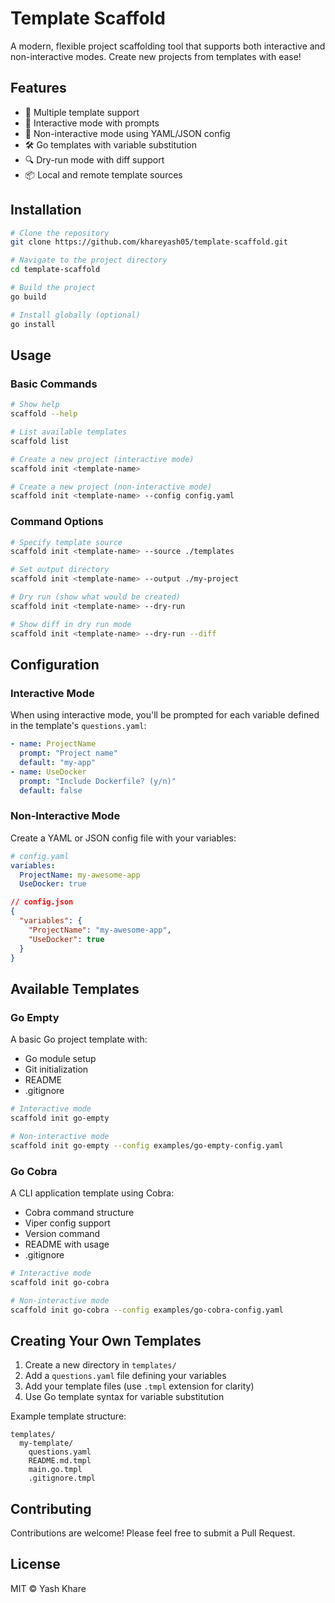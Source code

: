 # Template Scaffold

A modern, flexible project scaffolding tool that supports both interactive and non-interactive modes. Create new projects from templates with ease!

## Features

- 🎯 Multiple template support
- 🔄 Interactive mode with prompts
- 📝 Non-interactive mode using YAML/JSON config
- 🛠️ Go templates with variable substitution
- 🔍 Dry-run mode with diff support
- 📦 Local and remote template sources

## Installation

```bash
# Clone the repository
git clone https://github.com/khareyash05/template-scaffold.git

# Navigate to the project directory
cd template-scaffold

# Build the project
go build

# Install globally (optional)
go install
```

## Usage

### Basic Commands

```bash
# Show help
scaffold --help

# List available templates
scaffold list

# Create a new project (interactive mode)
scaffold init <template-name>

# Create a new project (non-interactive mode)
scaffold init <template-name> --config config.yaml
```

### Command Options

```bash
# Specify template source
scaffold init <template-name> --source ./templates

# Set output directory
scaffold init <template-name> --output ./my-project

# Dry run (show what would be created)
scaffold init <template-name> --dry-run

# Show diff in dry run mode
scaffold init <template-name> --dry-run --diff
```

## Configuration

### Interactive Mode

When using interactive mode, you'll be prompted for each variable defined in the template's `questions.yaml`:

```yaml
- name: ProjectName
  prompt: "Project name"
  default: "my-app"
- name: UseDocker
  prompt: "Include Dockerfile? (y/n)"
  default: false
```

### Non-Interactive Mode

Create a YAML or JSON config file with your variables:

```yaml
# config.yaml
variables:
  ProjectName: my-awesome-app
  UseDocker: true
```

```json
// config.json
{
  "variables": {
    "ProjectName": "my-awesome-app",
    "UseDocker": true
  }
}
```

## Available Templates

### Go Empty

A basic Go project template with:
- Go module setup
- Git initialization
- README
- .gitignore

```bash
# Interactive mode
scaffold init go-empty

# Non-interactive mode
scaffold init go-empty --config examples/go-empty-config.yaml
```

### Go Cobra

A CLI application template using Cobra:
- Cobra command structure
- Viper config support
- Version command
- README with usage
- .gitignore

```bash
# Interactive mode
scaffold init go-cobra

# Non-interactive mode
scaffold init go-cobra --config examples/go-cobra-config.yaml
```

## Creating Your Own Templates

1. Create a new directory in `templates/`
2. Add a `questions.yaml` file defining your variables
3. Add your template files (use `.tmpl` extension for clarity)
4. Use Go template syntax for variable substitution

Example template structure:
```
templates/
  my-template/
    questions.yaml
    README.md.tmpl
    main.go.tmpl
    .gitignore.tmpl
```

## Contributing

Contributions are welcome! Please feel free to submit a Pull Request.

## License

MIT © Yash Khare 